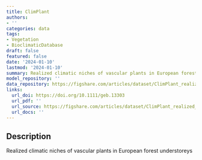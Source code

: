 ```yaml
---
title: ClimPlant
authors:
- ''
categories: data
tags:
- Vegetation
- BioclimaticDatabase
draft: false
featured: false
date: '2024-01-10'
lastmod: '2024-01-10'
summary: Realized climatic niches of vascular plants in European forest understoreys
model_repository: ''
data_repository: https://figshare.com/articles/dataset/ClimPlant_realized_climatic_niches_of_vascular_plants_in_European_forest_understoreys/12199628
links:
  url_doi: https://doi.org/10.1111/geb.13303
  url_pdf: ''
  url_source: https://figshare.com/articles/dataset/ClimPlant_realized_climatic_niches_of_vascular_plants_in_European_forest_understoreys/12199628
  url_docs: ''
---
```


## Description

Realized climatic niches of vascular plants in European forest understoreys


